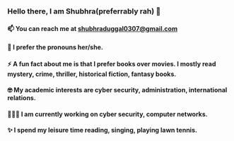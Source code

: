 ### Hello there, I am Shubhra(preferrably rah) 👋

#### 📫 You can reach me at shubhraduggal0307@gmail.com
#### 🌈 I prefer the pronouns her/she.
####  ⚡ A fun fact about me is that I prefer books over movies. I mostly read mystery, crime, thriller, historical fiction, fantasy books.
#### 🤓 My academic interests are cyber security, administration, international relations.
#### 👩🏻‍💻 I am currently working on cyber security, computer networks.
#### ✨ I spend my leisure time reading, singing, playing lawn tennis.
<!--
**Shubhra-Duggal/Shubhra-Duggal** is a ✨ _special_ ✨ repository because its `README.md` (this file) appears on your GitHub profile.

Here are some ideas to get you started:

- 🔭 I’m currently working on ...
- 🌱 I’m currently learning Network Security
- 👯 I’m looking to collaborate on ...
- 🤔 I’m looking for help with ...
- 💬 Ask me about ...



-->
